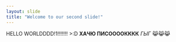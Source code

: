 ```yaml
---
layout: slide
title: "Welcome to our second slide!"
---
```

HELLO WORLDDDD!1!!!!!!! >:D
**ХАЧЮ ПИСООООКККК**
*ГЫГ*
:joy_cat::joy_cat::joy_cat:
